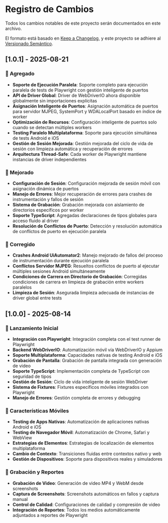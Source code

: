 # Registro de Cambios

Todos los cambios notables de este proyecto serán documentados en este archivo.

El formato está basado en [Keep a Changelog](https://keepachangelog.com/en/1.0.0/),
y este proyecto se adhiere al [Versionado Semántico](https://semver.org/spec/v2.0.0.html).

## [1.0.1] - 2025-08-21

### 🚀 Agregado
- **Soporte de Ejecución Paralela**: Soporte completo para ejecución paralela de tests de Playwright con gestión inteligente de puertos
- **API de Driver Global**: Driver de WebDriverIO ahora disponible globalmente sin importaciones explícitas
- **Asignación Inteligente de Puertos**: Asignación automática de puertos para servidor MJPEG, SystemPort y WDALocalPort basado en índice de worker
- **Optimización de Recursos**: Configuración inteligente de puertos solo cuando se detectan múltiples workers
- **Testing Paralelo Multiplataforma**: Soporte para ejecución simultánea de tests Android e iOS
- **Gestión de Sesión Mejorada**: Gestión mejorada del ciclo de vida de sesión con limpieza automática y recuperación de errores
- **Arquitectura Thread-Safe**: Cada worker de Playwright mantiene instancias de driver independientes

### 🔧 Mejorado
- **Configuración de Sesión**: Configuración mejorada de sesión móvil con asignación dinámica de puertos
- **Manejo de Errores**: Mejor recuperación de errores para crashes de instrumentación y fallos de sesión
- **Sistema de Grabación**: Grabación mejorada con aislamiento de directorios específicos por worker
- **Soporte TypeScript**: Agregadas declaraciones de tipos globales para acceso fluido al driver
- **Resolución de Conflictos de Puerto**: Detección y resolución automática de conflictos de puerto en ejecución paralela

### 🐛 Corregido
- **Crashes Android UiAutomator2**: Manejo mejorado de fallos del proceso de instrumentación durante ejecución paralela
- **Conflictos Servidor MJPEG**: Resueltos conflictos de puerto al ejecutar múltiples sesiones Android simultáneamente
- **Condiciones de Carrera en Directorio de Grabación**: Corregidas condiciones de carrera en limpieza de grabación entre workers paralelos
- **Limpieza de Sesión**: Asegurada limpieza adecuada de instancias de driver global entre tests

## [1.0.0] - 2025-08-14

### 🎉 Lanzamiento Inicial
- **Integración con Playwright**: Integración completa con el test runner de Playwright
- **Backend WebDriverIO**: Automatización móvil vía WebDriverIO y Appium
- **Soporte Multiplataforma**: Capacidades nativas de testing Android e iOS
- **Grabación de Pantalla**: Grabación de pantalla integrada con generación de video
- **Soporte TypeScript**: Implementación completa de TypeScript con seguridad de tipos
- **Gestión de Sesión**: Ciclo de vida inteligente de sesión WebDriver
- **Sistema de Fixtures**: Fixtures específicos móviles integrados con Playwright
- **Manejo de Errores**: Gestión completa de errores y debugging

### 📱 Características Móviles
- **Testing de Apps Nativas**: Automatización de aplicaciones nativas Android e iOS
- **Testing de Navegador Móvil**: Automatización de Chrome, Safari y WebView
- **Estrategias de Elementos**: Estrategias de localización de elementos multiplataforma
- **Cambio de Contexto**: Transiciones fluidas entre contextos nativo y web
- **Gestión de Dispositivos**: Soporte para dispositivos reales y simuladores

### 🎥 Grabación y Reportes
- **Grabación de Video**: Generación de video MP4 y WebM desde screenshots
- **Captura de Screenshots**: Screenshots automáticos en fallos y captura manual
- **Control de Calidad**: Configuraciones de calidad y compresión de video
- **Integración de Reportes**: Todos los medios automáticamente adjuntados a reportes de Playwright